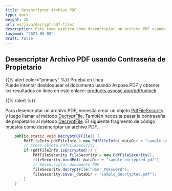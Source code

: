 ```yaml
---
title: Desencriptar Archivo PDF
type: docs
weight: 20
url: es/java/decrypt-pdf-file/
description: Este tema explica cómo desencriptar un archivo PDF usando la clase PdfFileSecurity.
lastmod: "2021-06-05"
draft: false
---
```


## Desencriptar Archivo PDF usando Contraseña de Propietario

{{% alert color="primary" %}}
Prueba en línea <br>
Puede intentar desbloquear el documento usando Aspose.PDF y obtener los resultados en línea en este enlace:
[products.aspose.app/pdf/unlock](https://products.aspose.app/pdf/unlock)

{{% /alert %}}

Para desencriptar un archivo PDF, necesita crear un objeto [PdfFileSecurity](https://reference.aspose.com/pdf/java/com.aspose.pdf.facades/PdfFileSecurity) y luego llamar al método [DecryptFile](https://reference.aspose.com/pdf/java/com.aspose.pdf.facades/PdfFileSecurity#decryptFile-java.lang.String-). También necesita pasar la contraseña de propietario al método [DecryptFile](https://reference.aspose.com/pdf/java/com.aspose.pdf.facades/PdfFileSecurity#decryptFile-java.lang.String-). El siguiente fragmento de código muestra cómo desencriptar un archivo PDF.

```java
    public static void DecryptPDFFile() {
        PdfFileInfo pdfFileInfo = new PdfFileInfo(_dataDir + "sample_encrypted.pdf");
        // Crear objeto PdfFileSecurity
        if (pdfFileInfo.isEncrypted()) {
            PdfFileSecurity fileSecurity = new PdfFileSecurity();
            fileSecurity.bindPdf(_dataDir + "sample_encrypted.pdf");
            // Desencriptar documento PDF
            fileSecurity.decryptFile("User_P@ssw0rd");
            fileSecurity.save(_dataDir + "sample_decrtypted.pdf");
        }
    }
```